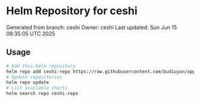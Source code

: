 # Helm Repository for ceshi
Generated from branch: ceshi
Owner: ceshi
Last updated: Sun Jun 15 09:35:05 UTC 2025

## Usage
```bash
# Add this Helm repository
helm repo add ceshi-repo https://raw.githubusercontent.com/budiuyun/appStore/helm-ceshi/
# Update repositories
helm repo update
# List available charts
helm search repo ceshi-repo
```
